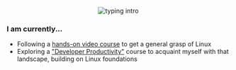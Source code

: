 <p align="center">
<img src="https://readme-typing-svg.herokuapp.com?color=08CE90&center=true&vCenter=true&lines=Hello+there!;My+name's+Clovis!;I+study+Computer+Science;" alt="typing intro">
</p>

### I am currently...
- Following a <a href="https://www.youtube.com/playlist?list=PLtK75qxsQaMLZSo7KL-PmiRarU7hrpnwK">hands-on video course</a> to get a general grasp of Linux
- Exploring a <a href="https://frontendmasters.com/courses/developer-productivity/">"Developer Productivity"</a> course to acquaint myself with that landscape, building on Linux foundations

<!--
### Upcoming endeavours
- Set up **i3**, **Tmux**, and **Fzf** on my personal machine
--->
